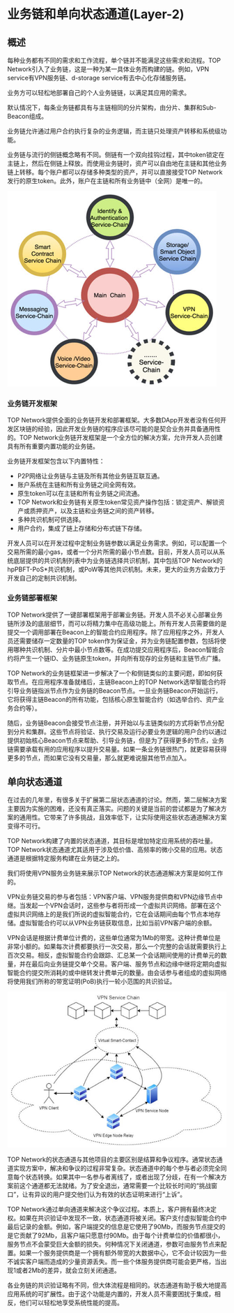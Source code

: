 # 业务链和单向状态通道(Layer-2)

## 概述

每种业务都有不同的需求和工作流程，单个链并不能满足这些需求和流程。TOP Network引入了业务链，这是一种为某一具体业务而构建的链。例如，VPN service有VPN服务链、d-storage service有去中心化存储服务链。

业务方可以轻松地部署自己的个人业务链链，以满足其应用的需求。

默认情况下，每条业务链都具有与主链相同的分片架构，由分片、集群和Sub-Beacon组成。

业务链允许通过用户合约执行复杂的业务逻辑，而主链只处理资产转移和系统级功能。

业务链与流行的侧链概念略有不同。侧链有一个双向挂钩过程，其中token锁定在主链上，然后在侧链上释放。而使用业务链时，资产可以自由地在主链和其他业务链上转移。每个账户都可以存储多种类型的资产，并可以直接接受TOP Network发行的原生token。此外，账户在主链和所有业务链中（全网）是唯一的。

![servicechain](ServiceChainandOne-WayStateChannel(layer-2).assets/servicechain-1597980651607.jpg)

### 业务链开发框架

TOP Network提供全面的业务链开发和部署框架。大多数DApp开发者没有任何开发区块链的经验，因此开发业务链的程序应该尽可能的是契合业务并具备通用性的。TOP Network业务链开发框架是一个全方位的解决方案，允许开发人员创建具有所有重要内置功能的业务链。

业务链开发框架包含以下内置特性：

* P2P网络让业务链与主链及所有其他业务链互联互通。
* 账户系统在主链和所有业务链之间全网有效。
* 原生token可以在主链和所有业务链之间流通。
* TOP Network和业务链有关原生token常见资产操作包括：锁定资产、解锁资产或质押资产，以及主链和业务链之间的资产转移。
* 多种共识机制可供选择。
* 用户合约，集成了链上存储和分布式链下存储。

开发人员可以在开发过程中定制业务链参数以满足业务需求。例如，可以配置一个交易所需的最小gas，或者一个分片所需的最小节点数。目前，开发人员可以从系统底层提供的共识机制列表中为业务链选择共识机制，其中包括TOP Network的hpPBFT-PoS*共识机制，或PoW等其他共识机制。未来，更大的业务方会致力于开发自己的定制共识机制。

### 业务链部署框架

TOP Network提供了一键部署框架用于部署业务链。开发人员不必关心部署业务链所涉及的底层细节，而可以将精力集中在高级功能上。所有开发人员需要做的是提交一个调用部署在Beacon上的智能合约应用程序。除了应用程序之外，开发人员还需要储存一定数量的TOP token作为保证金，并为业务链配置参数，包括将使用哪种共识机制、分片中最小节点数等。在成功提交应用程序后，Beacon智能合约将产生一个链ID、业务链原生token，并向所有现存的业务链和主链节点广播。

TOP Network的业务链框架进一步解决了一个和侧链类似的主要问题，即如何获取节点。在应用程序准备就绪后，主链Beacon上的TOP Network选举智能合约将引导业务链指派节点作为业务链的Beacon节点。一旦业务链Beacon开始运行，它将获得主链Beacon的所有功能，包括核心原生智能合约（如选举合约、资产业务合约等）。

随后，业务链Beacon会接受节点注册，并开始以与主链类似的方式将新节点分配到分片和集群。这些节点将验证、执行交易及运行必要业务逻辑的用户合约以通过提供初始核心Beacon节点来帮助、引导业务链，但是为了获得更多的节点，业务链需要承载有用的应用程序以提升交易量。如果一条业务链很热门，就更容易获得更多的节点，而如果它没有交易量，那么就更难说服其他节点加入。

## 单向状态通道

在过去的几年里，有很多关于扩展第二层状态通道的讨论。然而，第二层解决方案主要因为实施的困难，还没有真正落实。问题的关键是当前的尝试都是为了解决方案的通用性。它带来了许多挑战，且效率低下，让实际使用这些状态通道解决方案变得不可行。

TOP Network构建了内置的状态通道，其目标是增加特定应用系统的吞吐量。TOP Network状态通道尤其适用于涉及低价值、高频率的微小交易的应用。状态通道是根据特定服务构建在业务链之上的。

我们将使用VPN服务业务链来展示TOP Network的状态通道解决方案是如何工作的。

VPN业务链交易的参与者包括：VPN客户端、VPN服务提供商和VPN边缘节点中继。当发起一个VPN会话时，这些参与者将形成一个虚拟共识网络。部署在这个虚拟共识网络上的是我们所说的虚拟智能合约，它在会话期间由每个节点本地存储。虚拟智能合约可以从VPN业务链获取信息，比如当前VPN客户端的余额。

VPN会话是根据计费单位计费的，这些单位通常为1Mb的带宽。这种计费单位是非常小额的。如果每次计费都要执行一次交易，那么一个完整的会话就需要执行上百次交易。相反，虚拟智能合约会跟踪、汇总某一个会话期间使用的计费单元的数量，并在最后向业务链提交单个交易。客户端、服务节点和边缘中继将定期向虚拟智能合约提交所消耗的或中继转发计费单元的数量。由会话参与者组成的虚拟网络将使用我们所称的带宽证明(PoB)执行一轮小范围的共识验证。

![VPNService](ServiceChainandOne-WayStateChannel(layer-2).assets/VPNService.jpg)

TOP Network的状态通道与其他项目的主要区别是结算和争议程序。通常状态通道实现方案中，解决和争议的过程非常复杂。状态通道中的每个参与者必须完全同意每个状态转换。如果其中一名参与者离线了，或者出现了分歧，在有一个解决方案前这个通道都无法就绪。为了安全退出，通常需要一个比较长时间的“挑战窗口”，让有异议的用户提交他们认为有效的状态证明来进行“上诉”。

TOP Network通过单向通道来解决这个争议过程。本质上，客户拥有最终决定权。如果在共识验证中发现不一致，状态通道将被关闭。客户支付虚拟智能合约中最后记录的金额。例如，客户端提交的信息是它使用了90Mb，而服务节点提交的是它贡献了92Mb，且客户端只愿意付90Mb。由于每个计费单位的价值都很小，服务节点不会蒙受巨大金额的损失。何种情况下关闭通道，参数可由服务节点来配置。如果一个服务提供商是一个拥有额外带宽的大数据中心，它不会计较因为一些不诚实客户端而造成的少量资源丢失。而一些个体服务提供商可能会更严格，当出现1或者2Mb的差异，就会立刻关闭通道。

各业务链的共识验证略有不同，但大体流程是相同的。状态通道有助于极大地提高应用系统的可扩展性。由于这个功能是内置的，开发人员不需要困扰于集成，相反，他们可以轻松地享受系统性能的提高。